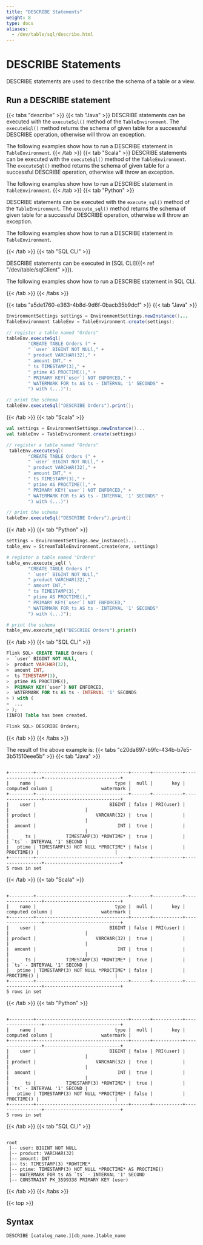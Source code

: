 ```yaml
---
title: "DESCRIBE Statements"
weight: 8
type: docs
aliases:
  - /dev/table/sql/describe.html
---
```

<!--
Licensed to the Apache Software Foundation (ASF) under one
or more contributor license agreements.  See the NOTICE file
distributed with this work for additional information
regarding copyright ownership.  The ASF licenses this file
to you under the Apache License, Version 2.0 (the
"License"); you may not use this file except in compliance
with the License.  You may obtain a copy of the License at

  http://www.apache.org/licenses/LICENSE-2.0

Unless required by applicable law or agreed to in writing,
software distributed under the License is distributed on an
"AS IS" BASIS, WITHOUT WARRANTIES OR CONDITIONS OF ANY
KIND, either express or implied.  See the License for the
specific language governing permissions and limitations
under the License.
-->

# DESCRIBE Statements

DESCRIBE statements are used to describe the schema of a table or a view.


## Run a DESCRIBE statement

{{< tabs "describe" >}}
{{< tab "Java" >}}
DESCRIBE statements can be executed with the `executeSql()` method of the `TableEnvironment`. The `executeSql()` method returns the schema of given table for a successful DESCRIBE operation, otherwise will throw an exception.

The following examples show how to run a DESCRIBE statement in `TableEnvironment`.
{{< /tab >}}
{{< tab "Scala" >}}
DESCRIBE statements can be executed with the `executeSql()` method of the `TableEnvironment`. The `executeSql()` method returns the schema of given table for a successful DESCRIBE operation, otherwise will throw an exception.

The following examples show how to run a DESCRIBE statement in `TableEnvironment`.
{{< /tab >}}
{{< tab "Python" >}}

DESCRIBE statements can be executed with the `execute_sql()` method of the `TableEnvironment`. The `execute_sql()` method returns the schema of given table for a successful DESCRIBE operation, otherwise will throw an exception.

The following examples show how to run a DESCRIBE statement in `TableEnvironment`.

{{< /tab >}}
{{< tab "SQL CLI" >}}

DESCRIBE statements can be executed in [SQL CLI]({{< ref "/dev/table/sqlClient" >}}).

The following examples show how to run a DESCRIBE statement in SQL CLI.

{{< /tab >}}
{{< /tabs >}}

{{< tabs "a5de1760-e363-4b8d-9d6f-0bacb35b9dcf" >}}
{{< tab "Java" >}}
```java
EnvironmentSettings settings = EnvironmentSettings.newInstance()...
TableEnvironment tableEnv = TableEnvironment.create(settings);

// register a table named "Orders"
tableEnv.executeSql(
        "CREATE TABLE Orders (" +
        " `user` BIGINT NOT NULl," +
        " product VARCHAR(32)," +
        " amount INT," +
        " ts TIMESTAMP(3)," +
        " ptime AS PROCTIME()," +
        " PRIMARY KEY(`user`) NOT ENFORCED," +
        " WATERMARK FOR ts AS ts - INTERVAL '1' SECONDS" +
        ") with (...)");

// print the schema
tableEnv.executeSql("DESCRIBE Orders").print();

```
{{< /tab >}}
{{< tab "Scala" >}}
```scala
val settings = EnvironmentSettings.newInstance()...
val tableEnv = TableEnvironment.create(settings)

// register a table named "Orders"
 tableEnv.executeSql(
        "CREATE TABLE Orders (" +
        " `user` BIGINT NOT NULl," +
        " product VARCHAR(32)," +
        " amount INT," +
        " ts TIMESTAMP(3)," +
        " ptime AS PROCTIME()," +
        " PRIMARY KEY(`user`) NOT ENFORCED," +
        " WATERMARK FOR ts AS ts - INTERVAL '1' SECONDS" +
        ") with (...)")

// print the schema
tableEnv.executeSql("DESCRIBE Orders").print()

```
{{< /tab >}}
{{< tab "Python" >}}
```python
settings = EnvironmentSettings.new_instance()...
table_env = StreamTableEnvironment.create(env, settings)

# register a table named "Orders"
table_env.execute_sql( \
        "CREATE TABLE Orders (" 
        " `user` BIGINT NOT NULl," 
        " product VARCHAR(32),"
        " amount INT,"
        " ts TIMESTAMP(3),"
        " ptime AS PROCTIME(),"
        " PRIMARY KEY(`user`) NOT ENFORCED,"
        " WATERMARK FOR ts AS ts - INTERVAL '1' SECONDS"
        ") with (...)");

# print the schema
table_env.execute_sql("DESCRIBE Orders").print()

```
{{< /tab >}}
{{< tab "SQL CLI" >}}
```sql
Flink SQL> CREATE TABLE Orders (
>  `user` BIGINT NOT NULl,
>  product VARCHAR(32),
>  amount INT,
>  ts TIMESTAMP(3),
>  ptime AS PROCTIME(),
>  PRIMARY KEY(`user`) NOT ENFORCED,
>  WATERMARK FOR ts AS ts - INTERVAL '1' SECONDS
> ) with (
>  ...
> );
[INFO] Table has been created.

Flink SQL> DESCRIBE Orders;

```
{{< /tab >}}
{{< /tabs >}}

The result of the above example is:
{{< tabs "c20da697-b9fc-434b-b7e5-3b51510eee5b" >}}
{{< tab "Java" >}}
```text

+---------+----------------------------------+-------+-----------+-----------------+----------------------------+
|    name |                             type |  null |       key | computed column |                  watermark |
+---------+----------------------------------+-------+-----------+-----------------+----------------------------+
|    user |                           BIGINT | false | PRI(user) |                 |                            |
| product |                      VARCHAR(32) |  true |           |                 |                            |
|  amount |                              INT |  true |           |                 |                            |
|      ts |           TIMESTAMP(3) *ROWTIME* |  true |           |                 | `ts` - INTERVAL '1' SECOND |
|   ptime | TIMESTAMP(3) NOT NULL *PROCTIME* | false |           |      PROCTIME() |                            |
+---------+----------------------------------+-------+-----------+-----------------+----------------------------+
5 rows in set

```
{{< /tab >}}
{{< tab "Scala" >}}
```text

+---------+----------------------------------+-------+-----------+-----------------+----------------------------+
|    name |                             type |  null |       key | computed column |                  watermark |
+---------+----------------------------------+-------+-----------+-----------------+----------------------------+
|    user |                           BIGINT | false | PRI(user) |                 |                            |
| product |                      VARCHAR(32) |  true |           |                 |                            |
|  amount |                              INT |  true |           |                 |                            |
|      ts |           TIMESTAMP(3) *ROWTIME* |  true |           |                 | `ts` - INTERVAL '1' SECOND |
|   ptime | TIMESTAMP(3) NOT NULL *PROCTIME* | false |           |      PROCTIME() |                            |
+---------+----------------------------------+-------+-----------+-----------------+----------------------------+
5 rows in set

```
{{< /tab >}}
{{< tab "Python" >}}
```text

+---------+----------------------------------+-------+-----------+-----------------+----------------------------+
|    name |                             type |  null |       key | computed column |                  watermark |
+---------+----------------------------------+-------+-----------+-----------------+----------------------------+
|    user |                           BIGINT | false | PRI(user) |                 |                            |
| product |                      VARCHAR(32) |  true |           |                 |                            |
|  amount |                              INT |  true |           |                 |                            |
|      ts |           TIMESTAMP(3) *ROWTIME* |  true |           |                 | `ts` - INTERVAL '1' SECOND |
|   ptime | TIMESTAMP(3) NOT NULL *PROCTIME* | false |           |      PROCTIME() |                            |
+---------+----------------------------------+-------+-----------+-----------------+----------------------------+
5 rows in set

```
{{< /tab >}}
{{< tab "SQL CLI" >}}
```text

root
 |-- user: BIGINT NOT NULL
 |-- product: VARCHAR(32)
 |-- amount: INT
 |-- ts: TIMESTAMP(3) *ROWTIME*
 |-- ptime: TIMESTAMP(3) NOT NULL *PROCTIME* AS PROCTIME()
 |-- WATERMARK FOR ts AS `ts` - INTERVAL '1' SECOND
 |-- CONSTRAINT PK_3599338 PRIMARY KEY (user)

```
{{< /tab >}}
{{< /tabs >}}


{{< top >}}

## Syntax

```sql
DESCRIBE [catalog_name.][db_name.]table_name
```
